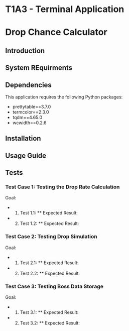 # T1A3 - Terminal Application
# **Drop Chance Calculator**

## Introduction

## System REquirments

## Dependencies

This application requires the following Python packages:

- prettytable==3.7.0
- termcolor==2.3.0
- tqdm==4.65.0
- wcwidth==0.2.6

## Installation

## Usage Guide

## Tests

### Test Case 1: Testing the Drop Rate Calculation
Goal:

* 1. Test 1.1: 
** Expected Result:

* 2. Test 1.2: 
** Expected Result:

### Test Case 2: Testing Drop Simulation
Goal:

* 1. Test 2.1: 
** Expected Result:

* 2. Test 2.2: 
** Expected Result:

### Test Case 3: Testing Boss Data Storage
Goal:

* 1. Test 3.1: 
** Expected Result:

* 2. Test 3.2: 
** Expected Result: